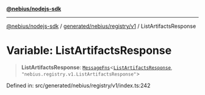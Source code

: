 [**@nebius/nodejs-sdk**](../../../../../README.md)

***

[@nebius/nodejs-sdk](../../../../../README.md) / [generated/nebius/registry/v1](../README.md) / ListArtifactsResponse

# Variable: ListArtifactsResponse

> **ListArtifactsResponse**: [`MessageFns`](../../../../../runtime/protos/core/interfaces/MessageFns.md)\<[`ListArtifactsResponse`](../interfaces/ListArtifactsResponse.md), `"nebius.registry.v1.ListArtifactsResponse"`\>

Defined in: src/generated/nebius/registry/v1/index.ts:242
